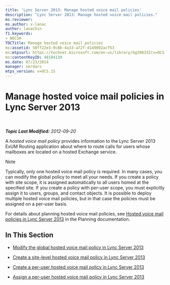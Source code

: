 ```yaml
---
title: 'Lync Server 2013: Manage hosted voice mail policies'
description: "Lync Server 2013: Manage hosted voice mail policies."
ms.reviewer: 
ms.author: v-lanac
author: lanachin
f1.keywords:
- NOCSH
TOCTitle: Manage hosted voice mail policies
ms:assetid: 50ff22e3-9c8b-4a33-a72f-d149892acf53
ms:mtpsurl: https://technet.microsoft.com/en-us/library/Gg398332(v=OCS.15)
ms:contentKeyID: 48184139
ms.date: 07/23/2014
manager: serdars
mtps_version: v=OCS.15
---
```


# Manage hosted voice mail policies in Lync Server 2013

<div data-xmlns="http://www.w3.org/1999/xhtml">

<div class="topic" data-xmlns="http://www.w3.org/1999/xhtml" data-msxsl="urn:schemas-microsoft-com:xslt" data-cs="https://msdn.microsoft.com/">

<div data-asp="https://msdn2.microsoft.com/asp">



</div>

<div id="mainSection">

<div id="mainBody">

<span> </span>

_**Topic Last Modified:** 2012-09-20_

A *hosted voice mail policy* provides information to the Lync Server 2013 ExUM Routing application about where to route calls for users whose mailboxes are located on a hosted Exchange service.

<div>


> [!NOTE]  
> Typically, only one hosted voice mail policy is required. In many cases, you can modify the global policy to meet all your needs. If you create a policy with site scope, it is assigned automatically to all users homed at the specified site. If you create a policy with per-user scope, you must explicitly assign it to users, groups, and contact objects. It is possible to deploy multiple hosted voice mail policies, but in that case the policies must be assigned on a per-user basis.



</div>

For details about planning hosted voice mail policies, see [Hosted voice mail policies in Lync Server 2013](lync-server-2013-hosted-voice-mail-policies.md) in the Planning documentation.

<div>

## In This Section

  - [Modify the global hosted voice mail policy in Lync Server 2013](lync-server-2013-modify-the-global-hosted-voice-mail-policy.md)

  - [Create a site-level hosted voice mail policy in Lync Server 2013](lync-server-2013-create-a-site-level-hosted-voice-mail-policy.md)

  - [Create a per-user hosted voice mail policy in Lync Server 2013](lync-server-2013-create-a-per-user-hosted-voice-mail-policy.md)

  - [Assign a per-user hosted voice mail policy in Lync Server 2013](lync-server-2013-assign-a-per-user-hosted-voice-mail-policy.md)

</div>

</div>

<span> </span>

</div>

</div>

</div>

